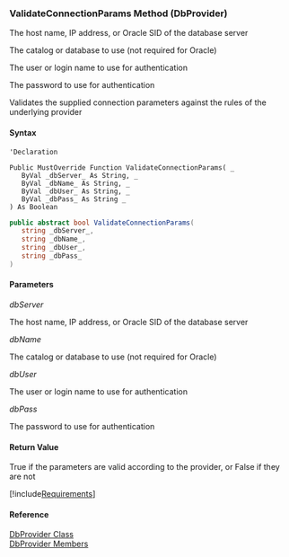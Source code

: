 ﻿### ValidateConnectionParams Method (DbProvider)

The host name, IP address, or Oracle SID of the database server

The catalog or database to use (not required for Oracle)

The user or login name to use for authentication

The password to use for authentication

Validates the supplied connection parameters against the rules of the underlying provider

#### Syntax

```vbnet
'Declaration

Public MustOverride Function ValidateConnectionParams( _
   ByVal _dbServer_ As String, _
   ByVal _dbName_ As String, _
   ByVal _dbUser_ As String, _
   ByVal _dbPass_ As String _
) As Boolean
```

```csharp
public abstract bool ValidateConnectionParams( 
   string _dbServer_,
   string _dbName_,
   string _dbUser_,
   string _dbPass_
)
```

#### Parameters

_dbServer_

The host name, IP address, or Oracle SID of the database server

_dbName_

The catalog or database to use (not required for Oracle)

_dbUser_

The user or login name to use for authentication

_dbPass_

The password to use for authentication

#### Return Value

True if the parameters are valid according to the provider, or False if they are not

[!include[Requirements](../partials/requirements.md)]

#### Reference

[DbProvider Class](FChoice.Common~FChoice.Common.Data.DbProvider.md)  
[DbProvider Members](FChoice.Common~FChoice.Common.Data.DbProvider_members.md)